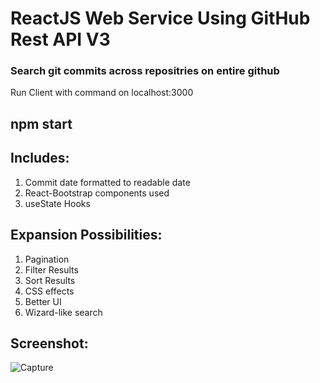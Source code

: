 # ReactJS Web Service Using GitHub Rest API V3

### Search git commits across repositries on entire github

Run Client with command on localhost:3000

## npm start

## Includes:

1. Commit date formatted to readable date
2. React-Bootstrap components used
3. useState Hooks

## Expansion Possibilities:

1. Pagination
2. Filter Results
3. Sort Results
4. CSS effects
5. Better UI
6. Wizard-like search

## Screenshot:

![Capture](https://user-images.githubusercontent.com/54796542/74966617-ab1ce500-5417-11ea-8ab9-ced823260f1c.JPG)
